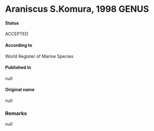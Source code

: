 Araniscus S.Komura, 1998 GENUS
=======

#### Status
ACCEPTED

#### According to
World Register of Marine Species

#### Published in
null

#### Original name
null

### Remarks
null